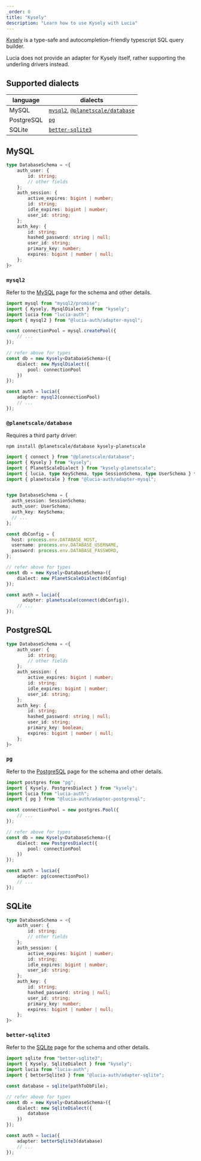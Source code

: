 ```yaml
---
_order: 0
title: "Kysely"
description: "Learn how to use Kysely with Lucia"
---
```


[Kysely](https://github.com/kysely-org/kysely) is a type-safe and autocompletion-friendly typescript SQL query builder.

Lucia does not provide an adapter for Kysely itself, rather supporting the underling drivers instead.

## Supported dialects

| language   | dialects                                                                                                                    |
| ---------- | --------------------------------------------------------------------------------------------------------------------------- |
| MySQL      | [`mysql2`](https://github.com/sidorares/node-mysql2), [`@planetscale/database`](https://github.com/planetscale/database-js) |
| PostgreSQL | [`pg`](https://github.com/brianc/node-postgres)                                                                             |
| SQLite     | [`better-sqlite3`](https://github.com/WiseLibs/better-sqlite3)                                                              |

## MySQL

```ts
type DatabaseSchema = <{
	auth_user: {
		id: string;
		// other fields
	};
	auth_session: {
		active_expires: bigint | number;
		id: string;
		idle_expires: bigint | number;
		user_id: string;
	};
	auth_key: {
		id: string;
		hashed_password: string | null;
		user_id: string;
		primary_key: number;
		expires: bigint | number | null;
	};
}>
```

### `mysql2`

Refer to the [MySQL](/adapters/mysql) page for the schema and other details.

```ts
import mysql from "mysql2/promise";
import { Kysely, MysqlDialect } from "kysely";
import lucia from "lucia-auth";
import { mysql2 } from "@lucia-auth/adapter-mysql";

const connectionPool = mysql.createPool({
	// ...
});

// refer above for types
const db = new Kysely<DatabaseSchema>({
	dialect: new MysqlDialect({
		pool: connectionPool
	})
});

const auth = lucia({
	adapter: mysql2(connectionPool)
	// ...
});
```

### `@planetscale/database`

Requires a third party driver:

```
npm install @planetscale/database kysely-planetscale
```

```ts
import { connect } from "@planetscale/database";
import { Kysely } from "kysely";
import { PlanetScaleDialect } from "kysely-planetscale";
import { lucia, type KeySchema, type SessionSchema, type UserSchema } from "lucia-auth";
import { planetscale } from "@lucia-auth/adapter-mysql";


type DatabaseSchema = {
  auth_session: SessionSchema;
  auth_user: UserSchema;
  auth_key: KeySchema;
  // ...
};

const dbConfig = {
  host: process.env.DATABASE_HOST,
  username: process.env.DATABASE_USERNAME,
  password: process.env.DATABASE_PASSWORD,
};

// refer above for types
const db = new Kysely<DatabaseSchema>({
	dialect: new PlanetScaleDialect(dbConfig)
});

const auth = lucia({
	  adapter: planetscale(connect(dbConfig)),
	// ...
});
```

## PostgreSQL

```ts
type DatabaseSchema = <{
	auth_user: {
		id: string;
		// other fields
	};
	auth_session: {
		active_expires: bigint | number;
		id: string;
		idle_expires: bigint | number;
		user_id: string;
	};
	auth_key: {
		id: string;
		hashed_password: string | null;
		user_id: string;
		primary_key: boolean;
		expires: bigint | number | null;
	};
}>
```

### `pg`

Refer to the [PostgreSQL](/adapters/postgresql) page for the schema and other details.

```ts
import postgres from "pg";
import { Kysely, PostgresDialect } from "kysely";
import lucia from "lucia-auth";
import { pg } from "@lucia-auth/adapter-postgresql";

const connectionPool = new postgres.Pool({
	// ...
});

// refer above for types
const db = new Kysely<DatabaseSchema>({
	dialect: new PostgresDialect({
		pool: connectionPool
	})
});

const auth = lucia({
	adapter: pg(connectionPool)
	// ...
});
```

## SQLite

```ts
type DatabaseSchema = <{
	auth_user: {
		id: string;
		// other fields
	};
	auth_session: {
		active_expires: bigint | number;
		id: string;
		idle_expires: bigint | number;
		user_id: string;
	};
	auth_key: {
		id: string;
		hashed_password: string | null;
		user_id: string;
		primary_key: number;
		expires: bigint | number | null;
	};
}>
```

### `better-sqlite3`

Refer to the [SQLite](/adapters/sqlite) page for the schema and other details.

```ts
import sqlite from "better-sqlite3";
import { Kysely, SqliteDialect } from "kysely";
import lucia from "lucia-auth";
import { betterSqlite3 } from "@lucia-auth/adapter-sqlite";

const database = sqlite(pathToDbFile);

// refer above for types
const db = new Kysely<DatabaseSchema>({
	dialect: new SqliteDialect({
		database
	})
});

const auth = lucia({
	adapter: betterSqlite3(database)
	// ...
});
```
